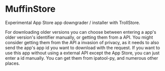 # MuffinStore
Experimental App Store app downgrader / installer with TrollStore.

For downloading older versions you can choose between entering a app's older version's identifier manually, or getting them from a API. You might consider getting them from the API a invasion of privacy, as it needs to also send the app's app id you want to download with the request. If you want to use this app without using a external API except the App Store, you can just enter a id manually. You can get them from ipatool-py, and numerous other places.

